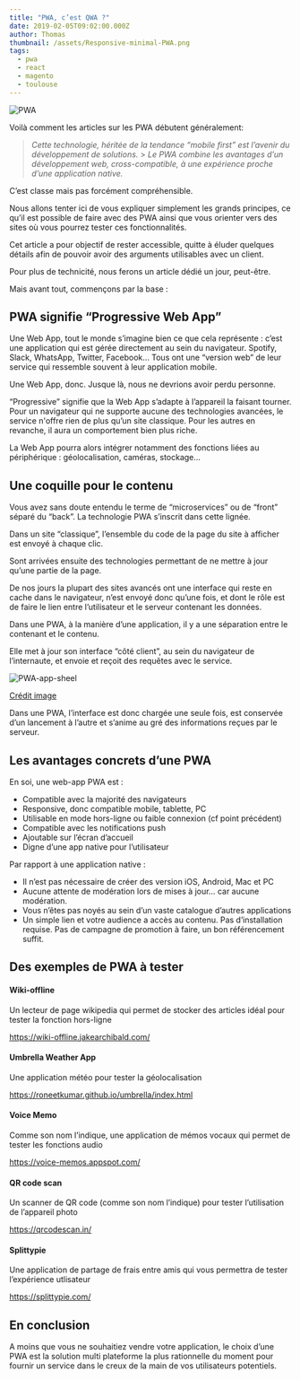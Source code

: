 ```yaml
---
title: "PWA, c’est QWA ?"
date: 2019-02-05T09:02:00.000Z
author: Thomas
thumbnail: /assets/Responsive-minimal-PWA.png
tags:
  - pwa
  - react
  - magento
  - toulouse
---
```


![PWA](/assets/Responsive-minimal-PWA.png)

Voilà comment les articles sur les PWA débutent généralement:

> _Cette technologie, héritée de la tendance “mobile first” est l’avenir du développement de solutions._ > _Le PWA combine les avantages d’un développement web, cross-compatible, à une expérience proche d’une application native._

C’est classe mais pas forcément compréhensible.

Nous allons tenter ici de vous expliquer simplement les grands principes, ce qu’il est possible de faire avec des PWA ainsi que vous orienter vers des sites où vous pourrez tester ces fonctionnalités.

Cet article a pour objectif de rester accessible, quitte à éluder quelques détails afin de pouvoir avoir des arguments utilisables avec un client.

Pour plus de technicité, nous ferons un article dédié un jour, peut-être.

Mais avant tout, commençons par la base :

## PWA signifie “Progressive Web App”

Une Web App, tout le monde s’imagine bien ce que cela représente : c’est une application qui est gérée directement au sein du navigateur. Spotify, Slack, WhatsApp, Twitter, Facebook… Tous ont une “version web” de leur service qui ressemble souvent à leur application mobile.

Une Web App, donc.
Jusque là, nous ne devrions avoir perdu personne.

“Progressive” signifie que la Web App s’adapte à l’appareil la faisant tourner. Pour un navigateur qui ne supporte aucune des technologies avancées, le service n'offre rien de plus qu’un site classique. Pour les autres en revanche, il aura un comportement bien plus riche.

La Web App pourra alors intégrer notamment des fonctions liées au périphérique : géolocalisation, caméras, stockage...

## Une coquille pour le contenu

Vous avez sans doute entendu le terme de “microservices” ou de “front” séparé du “back”.
La technologie PWA s’inscrit dans cette lignée.

Dans un site “classique”, l’ensemble du code de la page du site à afficher est envoyé à chaque clic.

Sont arrivées ensuite des technologies permettant de ne mettre à jour qu’une partie de la page.

De nos jours la plupart des sites avancés ont une interface qui reste en cache dans le navigateur, n’est envoyé donc qu’une fois, et dont le rôle est de faire le lien entre l’utilisateur et le serveur contenant les données.

Dans une PWA, à la manière d’une application, il y a une séparation entre le contenant et le contenu.

Elle met à jour son interface “côté client”, au sein du navigateur de l’internaute, et envoie et reçoit des requêtes avec le service.

![PWA-app-sheel](/assets/PWAappshell.png)

[Crédit image](https://developers.google.com/web/fundamentals/architecture/app-shell)

Dans une PWA, l’interface est donc chargée une seule fois, est conservée d’un lancement à l’autre et s’anime au gré des informations reçues par le serveur.

## Les avantages concrets d’une PWA

En soi, une web-app PWA est :

- Compatible avec la majorité des navigateurs
- Responsive, donc compatible mobile, tablette, PC
- Utilisable en mode hors-ligne ou faible connexion (cf point précédent)
- Compatible avec les notifications push
- Ajoutable sur l’écran d’accueil
- Digne d’une app native pour l’utilisateur

Par rapport à une application native :

- Il n’est pas nécessaire de créer des version iOS, Android, Mac et PC
- Aucune attente de modération lors de mises à jour… car aucune modération.
- Vous n’êtes pas noyés au sein d’un vaste catalogue d’autres applications
- Un simple lien et votre audience a accès au contenu. Pas d’installation requise. Pas de campagne de promotion à faire, un bon référencement suffit.

## Des exemples de PWA à tester

#### Wiki-offline

Un lecteur de page wikipedia qui permet de stocker des articles idéal pour tester la fonction hors-ligne

https://wiki-offline.jakearchibald.com/

#### Umbrella Weather App

Une application météo pour tester la géolocalisation

https://roneetkumar.github.io/umbrella/index.html

#### Voice Memo

Comme son nom l’indique, une application de mémos vocaux qui permet de tester les fonctions audio

https://voice-memos.appspot.com/

#### QR code scan

Un scanner de QR code (comme son nom l’indique) pour tester l’utilisation de l’appareil photo

https://qrcodescan.in/

#### Splittypie

Une application de partage de frais entre amis qui vous permettra de tester l’expérience utlisateur

https://splittypie.com/

## En conclusion

A moins que vous ne souhaitiez vendre votre application, le choix d’une PWA est la solution multi plateforme la plus rationnelle du moment pour fournir un service dans le creux de la main de vos utilisateurs potentiels.

